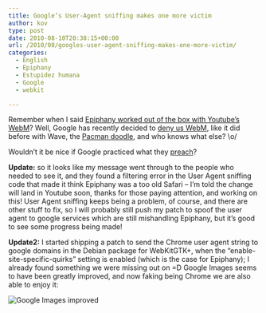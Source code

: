 ```yaml
---
title: Google’s User-Agent sniffing makes one more victim
author: kov
type: post
date: 2010-08-10T20:38:15+00:00
url: /2010/08/googles-user-agent-sniffing-makes-one-more-victim/
categories:
  - English
  - Epiphany
  - Estupidez humana
  - Google
  - webkit

---
```

Remember when I said [Epiphany worked out of the box with Youtube&#8217;s WebM][1]? Well, Google has recently decided to [deny us WebM][2], like it did before with Wave, the [Pacman doodle][3], and who knows what else? \o/

Wouldn&#8217;t it be nice if Google practiced what they [preach][4]?

**Update:** so it looks like my message went through to the people who needed to see it, and they found a filtering error in the User Agent sniffing code that made it think Epiphany was a too old Safari &#8211; I&#8217;m told the change will land in Youtube soon, thanks for those paying attention, and working on this! User Agent sniffing keeps being a problem, of course, and there are other stuff to fix, so I will probably still push my patch to spoof the user agent to google services which are still mishandling Epiphany, but it&#8217;s good to see some progress being made!

**Update2:** I started shipping a patch to send the Chrome user agent string to google domains in the Debian package for WebKitGTK+, when the &#8220;enable-site-specific-quirks&#8221; setting is enabled (which is the case for Epiphany); I already found something we were missing out on =D Google Images seems to have been greatly improved, and now faking being Chrome we are also able to enjoy it:

![Google Images improved](/media/webkit/google-images.png)

 [1]: /2010/05/webkitgtk-and-webm/ "Epiphany + WebM"
 [2]: http://bugs.debian.org/cgi-bin/bugreport.cgi?bug=567311#55
 [3]: /2010/05/googles-pacman-doodle-in-epiphanymidori/ "Pacman on Epiphany?"
 [4]: http://code.google.com/p/doctype/wiki/ArticleGoogleChromeCompatFAQ#UserAgent_Detection "Talk is cheap."